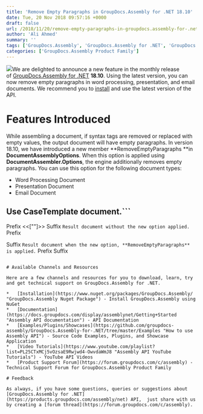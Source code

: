 ```yaml
---
title: 'Remove Empty Paragraphs in GroupDocs.Assembly for .NET 18.10'
date: Tue, 20 Nov 2018 09:57:16 +0000
draft: false
url: /2018/11/20/remove-empty-paragraphs-in-groupdocs.assembly-for-.net-18.10/
author: 'Ali Ahmed'
summary: ''
tags: ['GroupDocs.Assembly', 'GroupDocs.Assembly for .NET', 'GroupDocs.Assembly for .NET Releases']
categories: ['GroupDocs.Assembly Product Family']
---
```


![](http://blog.groupdocs.com/wp-content/uploads/sites/4/2017/04/groupdocs-assembly-net.png)We are delighted to announce a new feature in the monthly release of [GroupDocs.Assembly for .NET](https://products.groupdocs.com/assembly/net) **18.10**. Using the latest version, you can now remove empty paragraphs in word processing, presentation, and email documents. We recommend you to [install](https://www.nuget.org/packages/GroupDocs.Assembly/) and use the latest version of the API.

# Features Introduced

While assembling a document, if syntax tags are removed or replaced with empty values, the output document will have empty paragraphs. In version 18.10, we have introduced a new member **RemoveEmptyParagraphs **in **DocumentAssemblyOptions**. When this option is applied using **DocumentAssembler.Options**, the engine additionally removes empty paragraphs. You can use this option for the following document types:

*   Word Processing Document
*   Presentation Document
*   Email Document

## Use CaseTemplate document.```
Prefix
<<[""]>>
Suffix
```Result document without the new option applied.```
Prefix
  
Suffix
```Result document when the new option, **RemoveEmptyParagraphs** is applied.```
Prefix
Suffix
```For more details on this feature, please visit this documentation article.

# Available Channels and Resources

Here are a few channels and resources for you to download, learn, try and get technical support on GroupDocs.Assembly for .NET.

*   [Installation](https://www.nuget.org/packages/GroupDocs.Assembly/ "GroupDocs.Assembly Nuget Package") - Install GroupDocs.Assembly using NuGet
*   [Documentation](https://docs.groupdocs.com/display/assemblynet/Getting+Started "Assembly API documentation") - API Documentation
*   [Examples/Plugins/Showcases](https://github.com/groupdocs-assembly/GroupDocs.Assembly-for-.NET/tree/master/Examples "How to use Assembly API") - Source Code Examples, Plugins, and Showcase Application
*   [Video Tutorials](https://www.youtube.com/playlist?list=PL25CTxMCj5vOzsaE9Rwjwd4-OwvdaWmJ8 "Assembly API YouTube Tutorials") - YouTube API Videos
*   [Product Support Forum](https://forum.groupdocs.com/c/assembly) - Technical Support Forum for GroupDocs.Assembly Product Family

# Feedback

As always, if you have some questions, queries or suggestions about [GroupDocs.Assembly for .NET](https://products.groupdocs.com/assembly/net) API,  just share with us by creating a [forum thread](https://forum.groupdocs.com/c/assembly).





